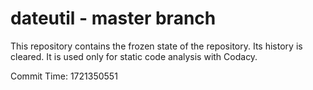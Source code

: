 # dateutil - master branch

This repository contains the frozen state of the repository.
Its history is cleared. It is used only for static code
analysis with Codacy.

Commit Time: 1721350551